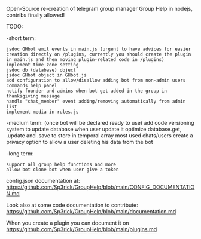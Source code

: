 Open-Source re-creation of telegram group manager Group Help in nodejs, contribs finally allowed!

TODO:

-short term:
    
    jsdoc GHbot emit events in main.js (urgent to have advices for easier creation directly on /plugins, currently you should create the plugin in main.js and then moving plugin-related code in /plugins)
    implement time zone setting
    jsdoc db (database) object
    jsdoc GHbot object in GHbot.js
    add configuration to allow/disallow adding bot from non-admin users
    commands help panel
    notify founder and admins when bot get added in the group in thanksgiving message
    handle "chat_member" event adding/removing automatically from admin list
    implement media in rules.js

-medium term:
    (once bot will be declared ready to use) add code versioning system to update database when user update it
    optimize database.get, .update and .save to store in temporal array most used chats/users
    create a privacy option to allow a user deleting his data from the bot

-long  term:

    support all group help functions and more
    allow bot clone bot when user give a token




config.json documentation at: https://github.com/Sp3rick/GroupHelp/blob/main/CONFIG_DOCUMENTATION.md

Look also at some code documentation to contribute: https://github.com/Sp3rick/GroupHelp/blob/main/documentation.md

When you create a plugin you can document it on https://github.com/Sp3rick/GroupHelp/blob/main/plugins.md
